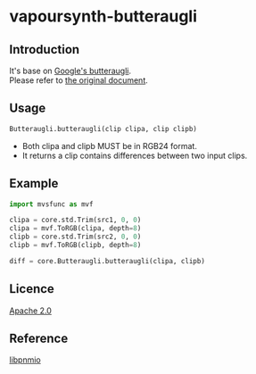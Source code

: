 # vapoursynth-butteraugli

## Introduction

It's base on [Google's butteraugli](https://github.com/google/butteraugli).  
Please refer to [the original document](https://github.com/google/butteraugli/blob/master/README.md).

## Usage

```python
Butteraugli.butteraugli(clip clipa, clip clipb)
```

- Both clipa and clipb MUST be in RGB24 format.
- It returns a clip contains differences between two input clips.

## Example

```python
import mvsfunc as mvf

clipa = core.std.Trim(src1, 0, 0)
clipa = mvf.ToRGB(clipa, depth=8)
clipb = core.std.Trim(src2, 0, 0)
clipb = mvf.ToRGB(clipb, depth=8)

diff = core.Butteraugli.butteraugli(clipa, clipb)
```

## Licence

[Apache 2.0](http://www.apache.org/licenses/LICENSE-2.0)

## Reference

[libpnmio](https://github.com/nkkav/libpnmio)
